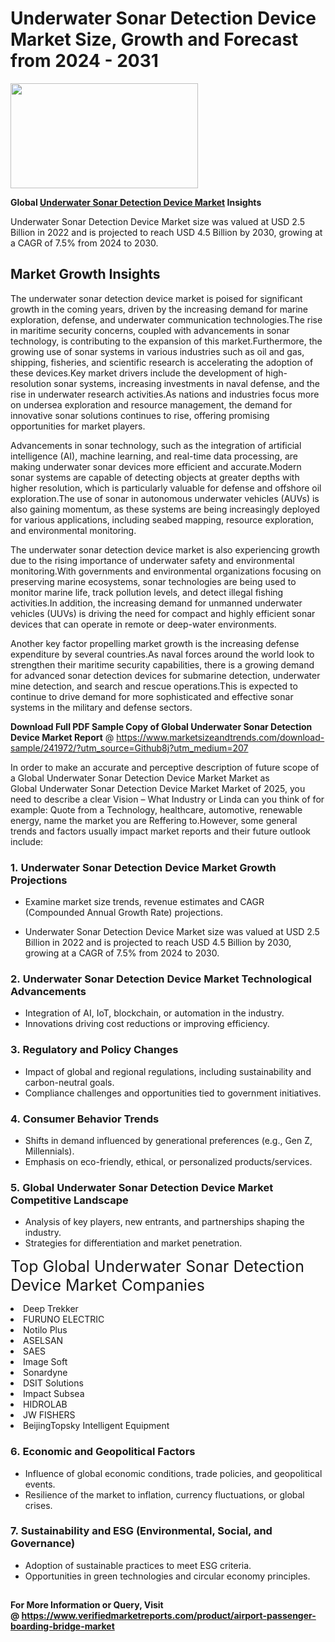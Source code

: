 <H1>Underwater Sonar Detection Device Market Size, Growth and Forecast from 2024 - 2031</H1><img class="aligncenter size-medium wp-image-584254" src="https://thirdeyenews.in/wp-content/uploads/2024/09/Global-Market-Research-300x168.jpeg" alt="" width="300" height="168" /><p><strong>Global&nbsp;<a href="https://www.marketsizeandtrends.com/download-sample/241972/?utm_source=Github8j?utm_medium=207">Underwater Sonar Detection Device Market</a> Insights</strong></p><p>Underwater Sonar Detection Device Market size was valued at USD 2.5 Billion in 2022 and is projected to reach USD 4.5 Billion by 2030, growing at a CAGR of 7.5% from 2024 to 2030.</p><p><h2>Market Growth Insights</h2> <p>The underwater sonar detection device market is poised for significant growth in the coming years, driven by the increasing demand for marine exploration, defense, and underwater communication technologies.The rise in maritime security concerns, coupled with advancements in sonar technology, is contributing to the expansion of this market.Furthermore, the growing use of sonar systems in various industries such as oil and gas, shipping, fisheries, and scientific research is accelerating the adoption of these devices.Key market drivers include the development of high-resolution sonar systems, increasing investments in naval defense, and the rise in underwater research activities.As nations and industries focus more on undersea exploration and resource management, the demand for innovative sonar solutions continues to rise, offering promising opportunities for market players.</p> <p>Advancements in sonar technology, such as the integration of artificial intelligence (AI), machine learning, and real-time data processing, are making underwater sonar devices more efficient and accurate.Modern sonar systems are capable of detecting objects at greater depths with higher resolution, which is particularly valuable for defense and offshore oil exploration.The use of sonar in autonomous underwater vehicles (AUVs) is also gaining momentum, as these systems are being increasingly deployed for various applications, including seabed mapping, resource exploration, and environmental monitoring.</p> <p>The underwater sonar detection device market is also experiencing growth due to the rising importance of underwater safety and environmental monitoring.With governments and environmental organizations focusing on preserving marine ecosystems, sonar technologies are being used to monitor marine life, track pollution levels, and detect illegal fishing activities.In addition, the increasing demand for unmanned underwater vehicles (UUVs) is driving the need for compact and highly efficient sonar devices that can operate in remote or deep-water environments.</p> <p>Another key factor propelling market growth is the increasing defense expenditure by several countries.As naval forces around the world look to strengthen their maritime security capabilities, there is a growing demand for advanced sonar detection devices for submarine detection, underwater mine detection, and search and rescue operations.This is expected to continue to drive demand for more sophisticated and effective sonar systems in the military and defense sectors.</p> <p><span class=""><strong>Download Full PDF Sample Copy of Global Underwater Sonar Detection Device Market Report</strong> @ <a href="https://www.marketsizeandtrends.com/download-sample/241972/?utm_source=Github8j?utm_medium=207" target="_blank">https://www.marketsizeandtrends.com/download-sample/241972/?utm_source=Github8j?utm_medium=207</a></span></p><p>In order to make an accurate and perceptive description of future scope of a Global&nbsp;Underwater Sonar Detection Device Market Market as Global&nbsp;Underwater Sonar Detection Device Market Market of 2025, you need to describe a clear Vision &ndash; What Industry or Linda can you think of for example: Quote from a Technology, healthcare, automotive, renewable energy, name the market you are Reffering to.However, some general trends and factors usually impact market reports and their future outlook include:</p><h3>1.&nbsp;<strong>Underwater Sonar Detection Device Market Growth Projections</strong></h3><ul><li>Examine market size trends, revenue estimates and CAGR (Compounded Annual Growth Rate) projections.</li><li><p>Underwater Sonar Detection Device Market size was valued at USD 2.5 Billion in 2022 and is projected to reach USD 4.5 Billion by 2030, growing at a CAGR of 7.5% from 2024 to 2030.</p></li></ul><h3>2.&nbsp;<strong>Underwater Sonar Detection Device Market Technological Advancements</strong></h3><ul><li>Integration of AI, IoT, blockchain, or automation in the industry.</li><li>Innovations driving cost reductions or improving efficiency.</li></ul><h3>3.&nbsp;<strong>Regulatory and Policy Changes</strong></h3><ul><li>Impact of global and regional regulations, including sustainability and carbon-neutral goals.</li><li>Compliance challenges and opportunities tied to government initiatives.</li></ul><h3>4.&nbsp;<strong>Consumer Behavior Trends</strong></h3><ul><li>Shifts in demand influenced by generational preferences (e.g., Gen Z, Millennials).</li><li>Emphasis on eco-friendly, ethical, or personalized products/services.</li></ul><h3>5.&nbsp;<strong>Global Underwater Sonar Detection Device Market Competitive Landscape</strong></h3><ul><li>Analysis of key players, new entrants, and partnerships shaping the industry.</li><li>Strategies for differentiation and market penetration.</li></ul><p data-pm-slice="1 1 []"><span style="color: inherit; font-family: inherit; font-size: 25px;">Top Global Underwater Sonar Detection Device Market Companies</span></p><div class="" data-test-id=""><p><li>Deep Trekker</li><li> FURUNO ELECTRIC</li><li> Notilo Plus</li><li> ASELSAN</li><li> SAES</li><li> Image Soft</li><li> Sonardyne</li><li> DSIT Solutions</li><li> Impact Subsea</li><li> HIDROLAB</li><li> JW FISHERS</li><li> BeijingTopsky Intelligent Equipment</li></p></div><h3>6.&nbsp;<strong>Economic and Geopolitical Factors</strong></h3><ul><li>Influence of global economic conditions, trade policies, and geopolitical events.</li><li>Resilience of the market to inflation, currency fluctuations, or global crises.</li></ul><h3>7.&nbsp;<strong>Sustainability and ESG (Environmental, Social, and Governance)</strong></h3><ul><li>Adoption of sustainable practices to meet ESG criteria.</li><li>Opportunities in green technologies and circular economy principles.</li></ul><h2><strong style="font-size: 14px;">For More Information or Query, Visit @&nbsp;</strong><a style="background-color: #ffffff; font-size: 14px;" href="https://www.marketsizeandtrends.com/report/underwater-sonar-detection-device-market/" target="_blank">https://www.verifiedmarketreports.com/product/airport-passenger-boarding-bridge-market</a></h2>